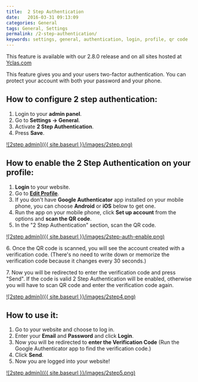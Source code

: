 ```yaml
---
title:  2 Step Authentication
date:   2016-03-31 09:13:09
categories: General
tags: General, Settings
permalink: /2-step-authentication/
keywords: settings, general, authentication, login, profile, qr code
---
```

<div class="alert alert-warning">
<strong><i class="glyphicon glyphicon-warning-sign"></i> </strong> This feature is available with our 2.8.0 release and on all sites hosted at <a href="https://yclas.com/">Yclas.com</a> 
</div>

This feature gives you and your users two-factor authentication. You can protect your account with both your password and your phone. 

## How to configure 2 step authentication:

1. Login to your **admin panel**.
2. Go to **Settings -> General**.
3. Activate **2 Step Authentication**.
4. Press **Save**.

<a href="//docs.yclas.com/images/2step.png" class="thumbnail gallery-item" data-gallery>
![2step admin]({{ site.baseurl }}/images/2step.png)
</a>

## How to enable the 2 Step Authentication on your profile:

1. **Login** to your website.
2. Go to **[Edit Profile](http://docs.yclas.com/how-to-edit-your-profile/)**.
3. If you don't have **Google Authenticator** app installed on your mobile phone, you can choose **Android** or **iOS** below to get one.
4. Run the app on your mobile phone, click **Set up account** from the options and **scan the QR code**.
5. In the "2 Step Authentication" section, scan the QR code.

<a href="//docs.yclas.com/images/2step-auth-enable.png" class="thumbnail gallery-item" data-gallery>
![2step admin]({{ site.baseurl }}/images/2step-auth-enable.png)
</a>

6\. Once the QR code is scanned, you will see the account created with a verification code. (There's no need to write down or memorize the verification code because it changes every 30 seconds.)

7\. Now you will be redirected to enter the verification code and press "Send". If the code is valid 2 Step Authentication will be enabled, otherwise you will have to scan QR code and enter the verification code again.   

<a href="//docs.yclas.com/images/2step4.png" class="thumbnail gallery-item" data-gallery>
![2step admin]({{ site.baseurl }}/images/2step4.png)
</a>

## How to use it:

1. Go to your website and choose to log in.
2. Enter your **Email** and **Password** and click **Login**.
3. Now you will be redirected to **enter the Verification Code** (Run the Google Authenticator app to find the verification code.)
4. Click **Send**.
5. Now you are logged into your website!

<a href="//docs.yclas.com/images/2step5.png" class="thumbnail gallery-item" data-gallery>
![2step admin]({{ site.baseurl }}/images/2step5.png)
</a>






